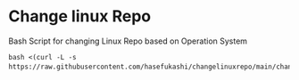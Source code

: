 # Change linux Repo
Bash Script for changing Linux Repo based on Operation System
```shell
bash <(curl -L -s https://raw.githubusercontent.com/hasefukashi/changelinuxrepo/main/changerepo.sh）
```
